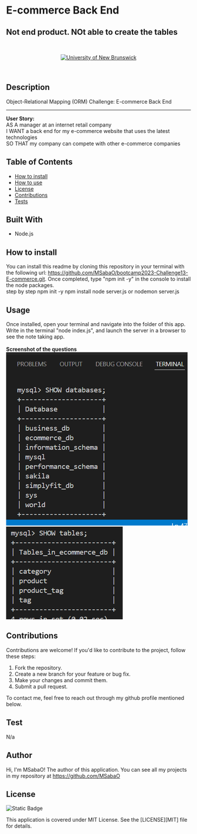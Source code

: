 # E-commerce Back End

## Not end product. NOt able to create the tables

<br/>
<p align="center">
    <a href="https://unb.ca/cel/bootcamps/coding.html">
        <img alt="University of New Brunswick" src="https://img.shields.io/static/v1.svg?label=bootcamp&message=UNB&color=red" /></a>
    
</p>
<br/>

## Description

Object-Relational Mapping (ORM) Challenge: E-commerce Back End
<hr>
<b>User Story:</b><br>
AS A manager at an internet retail company <br>
I WANT a back end for my e-commerce website that uses the latest technologies <br>
SO THAT my company can compete with other e-commerce companies


## Table of Contents

- [How to install](#How-to-install)
- [How to use](#usage)
- [License](#license)
- [Contributions](#contributions)
- [Tests](#test)

## Built With
- Node.js



## How to install
You can install this readme by cloning this repository in your terminal with the following url: https://github.com/MSabaO/bootcamp2023-Challenge13-E-commerce.git.  Once completed, type "npm init -y" in the console to install the node packages. <br>
step by step
npm init -y
npm install
node server.js or nodemon server.js

## Usage
Once installed, open your terminal and navigate into the folder of this app. Write in the terminal "node index.js", and launch the server in a browser to see the note taking app.<br>
<br>
<b>Screenshot of the questions</b>
![alt text](image.png) 
![alt text](image-1.png)



## Contributions
Contributions are welcome! If you'd like to contribute to the project, follow these steps:

1.    Fork the repository.
2.    Create a new branch for your feature or bug fix.
3.    Make your changes and commit them.
4.    Submit a pull request.

To contact me, feel free to reach out through my github profile mentioned below.

## Test
N/a

## Author
Hi, I'm MSabaO! The author of this application. You can see all my projects in my repository at https://github.com/MSabaO


## License 
![Static Badge](https://img.shields.io/badge/License-MIT-blue) <br>

This application is covered under MIT License. See the [LICENSE][MIT] file for details.
